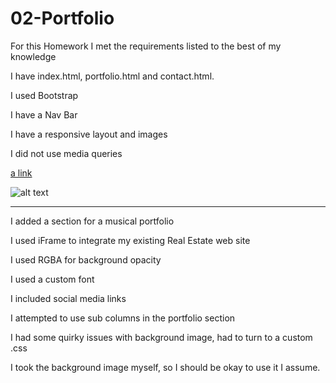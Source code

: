 # 02-Portfolio

For this Homework I met the requirements listed to the best of my knowledge

I have index.html, portfolio.html and contact.html.

I used Bootstrap

I have a Nav Bar

I have a responsive layout and images

I did not use media queries

[a link](https://jsmithonline82.github.io/02-Portfolio/)

![alt text](/https://jsmithonline82.github.io/02-Portfolio/assets/Index.png)

--------------------------------

I added a section for a musical portfolio

I used iFrame to integrate my existing Real Estate web site

I used RGBA for background opacity

I used a custom font

I included social media links

I attempted to use sub columns in the portfolio section

I had some quirky issues with background image, had to turn to a custom .css

I took the background image myself, so I should be okay to use it I assume. 




